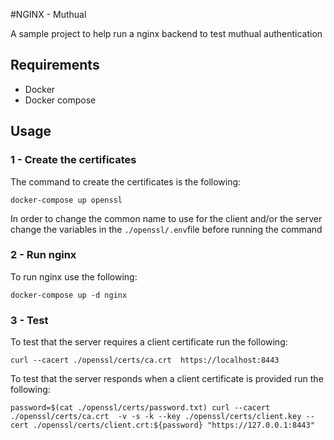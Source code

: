#NGINX - Muthual

A sample project to help run a nginx backend to test muthual authentication

## Requirements
- Docker
- Docker compose

## Usage

### 1 - Create the certificates
The command to create the certificates is the following:

```
docker-compose up openssl
```
In order to change the common name to use for the client and/or the server change the variables in the `./openssl/.env`file before running the command

### 2 - Run nginx
To run nginx use the following:
```
docker-compose up -d nginx
```

### 3 - Test
To test that the server requires a client certificate run the following:
```
curl --cacert ./openssl/certs/ca.crt  https://localhost:8443
```
To test that the server responds when a client certificate is provided run the following:
```
password=$(cat ./openssl/certs/password.txt) curl --cacert ./openssl/certs/ca.crt  -v -s -k --key ./openssl/certs/client.key --cert ./openssl/certs/client.crt:${password} "https://127.0.0.1:8443"
```